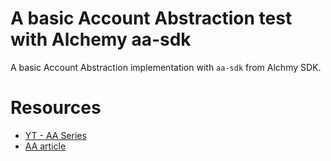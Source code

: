 # A basic Account Abstraction test with Alchemy aa-sdk

A basic Account Abstraction implementation with `aa-sdk` from Alchmy SDK.

# Resources

- [YT - AA Series](https://youtu.be/NM04uxcCOEw?feature=shared)
- [AA article](https://accountkit.alchemy.com/getting-started/setup.html#_1-install-the-packages)
